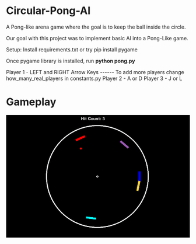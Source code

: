 # Circular-Pong-AI

A Pong-like arena game where the goal is to keep the ball inside the circle.

Our goal with this project was to implement basic AI into a Pong-Like game.

Setup:
Install requirements.txt or try pip install pygame

Once pygame library is installed, run 
**python pong.py**

Player 1 - LEFT and RIGHT Arrow Keys
------ To add more players change how_many_real_players in constants.py
Player 2 - A or D
Player 3 - J or L

# Gameplay
![](https://github.com/abandomingo/Circular-Pong-AI/blob/main/pong.gif)
